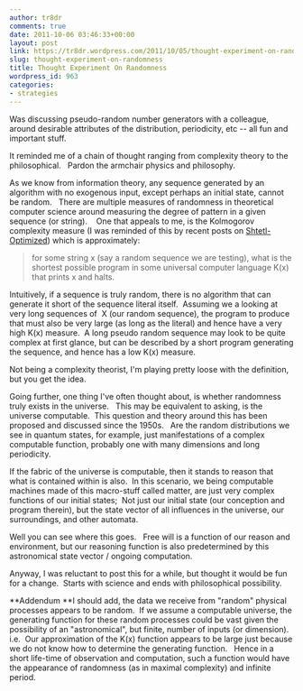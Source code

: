```yaml
---
author: tr8dr
comments: true
date: 2011-10-06 03:46:33+00:00
layout: post
link: https://tr8dr.wordpress.com/2011/10/05/thought-experiment-on-randomness/
slug: thought-experiment-on-randomness
title: Thought Experiment On Randomness
wordpress_id: 963
categories:
- strategies
---
```


Was discussing pseudo-random number generators with a colleague, around desirable attributes of the distribution, periodicity, etc -- all fun and important stuff.

It reminded me of a chain of thought ranging from complexity theory to the philosophical.   Pardon the armchair physics and philosophy.

As we know from information theory, any sequence generated by an algorithm with no exogenous input, except perhaps an initial state, cannot be random.   There are multiple measures of randomness in theoretical computer science around measuring the degree of pattern in a given sequence (or string).    One that appeals to me, is the Kolmogorov complexity measure (I was reminded of this by recent posts on [Shtetl-Optimized](http://www.scottaaronson.com/blog/)) which is approximately:


<blockquote>for some string x (say a random sequence we are testing), what is the shortest possible program in some universal computer language K(x) that prints x and halts.</blockquote>


Intuitively, if a sequence is truly random, there is no algorithm that can generate it short of the sequence literal itself.  Assuming we a looking at very long sequences of  X (our random sequence), the program to produce that must also be very large (as long as the literal) and hence have a very high K(x) measure.  A long pseudo random sequence may look to be quite complex at first glance, but can be described by a short program generating the sequence, and hence has a low K(x) measure.

Not being a complexity theorist, I'm playing pretty loose with the definition, but you get the idea.

Going further, one thing I've often thought about, is whether randomness truly exists in the universe.   This may be equivalent to asking, is the universe computable.  This question and theory around this has been proposed and discussed since the 1950s.   Are the random distributions we see in quantum states, for example, just manifestations of a complex computable function, probably one with many dimensions and long periodicity.

If the fabric of the universe is computable, then it stands to reason that what is contained within is also.  In this scenario, we being computable machines made of this macro-stuff called matter, are just very complex functions of our initial states;  Not just our initial state (our conception and program therein), but the state vector of all influences in the universe, our surroundings, and other automata.

Well you can see where this goes.   Free will is a function of our reason and environment, but our reasoning function is also predetermined by this astronomical state vector / ongoing computation.

Anyway, I was reluctant to post this for a while, but thought it would be fun for a change.  Starts with science and ends with philosophical possibility.

**Addendum
**I should add, the data we receive from "random" physical processes appears to be random.  If we assume a computable universe, the generating function for these random processes could be vast given the possibility of an "astronomical", but finite, number of inputs (or dimension).   i.e.  Our approximation of the K(x) function appears to be large just because we do not know how to determine the generating function.   Hence in a short life-time of observation and computation, such a function would have the appearance of randomness (as in maximal complexity) and infinite period.
